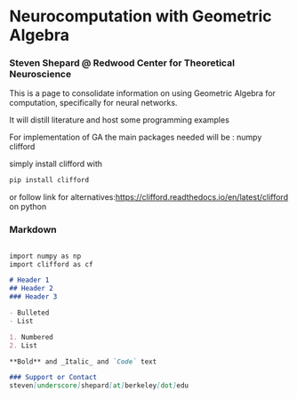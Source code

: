 
# Neurocomputation with Geometric Algebra  
### Steven Shepard @ Redwood Center for Theoretical Neuroscience

This is a page to consolidate information on using Geometric Algebra for computation, specifically for neural networks. 

It will distill literature and host some programming examples


For implementation of GA the main packages needed will be :
numpy 
clifford

simply install clifford with
```markdown 
pip install clifford
```

or follow link for alternatives:https://clifford.readthedocs.io/en/latest/clifford on python 
### Markdown

```markdown

import numpy as np
import clifford as cf

# Header 1
## Header 2
### Header 3

- Bulleted
- List

1. Numbered
2. List

**Bold** and _Italic_ and `Code` text

### Support or Contact
steven[underscore]shepard[at]berkeley[dot]edu
